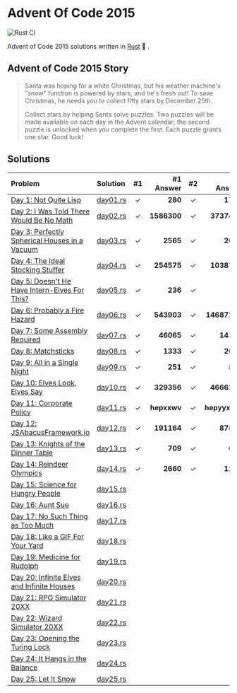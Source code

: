 # Advent Of Code 2015

![Rust CI](https://github.com/barsa2000/AOC2015/workflows/Rust%20CI/badge.svg)

Advent of Code 2015 solutions written in [Rust](https://www.rust-lang.org/) :crab: .

## Advent of Code 2015 Story

> Santa was hoping for a white Christmas, but his weather machine's "snow" function is powered by stars, and he's fresh out! To save Christmas, he needs you to collect fifty stars by December 25th.
>
>Collect stars by helping Santa solve puzzles. Two puzzles will be made available on each day in the Advent calendar; the second puzzle is unlocked when you complete the first. Each puzzle grants one star. Good luck!

## Solutions

| Problem                                                                                | Solution                 | #1  |  #1 Answer  | #2  |      #2 Answer |
| :--------------------------------------------------------------------------------      | :----------------------- | :-: | ----------: | :-: | -------------: |
| [Day 1: Not Quite Lisp](https://adventofcode.com/2015/day/1)                           | [day01.rs](src/day01.rs) |  ✓  |     **280** |  ✓  |       **1797** |
| [Day 2: I Was Told There Would Be No Math](https://adventofcode.com/2015/day/2)        | [day02.rs](src/day02.rs) |  ✓  | **1586300** |  ✓  |    **3737498** |
| [Day 3: Perfectly Spherical Houses in a Vacuum](https://adventofcode.com/2015/day/3)   | [day03.rs](src/day03.rs) |  ✓  |    **2565** |  ✓  |       **2639** |
| [Day 4: The Ideal Stocking Stuffer](https://adventofcode.com/2015/day/4)               | [day04.rs](src/day04.rs) |  ✓  |  **254575** |  ✓  |    **1038736** |
| [Day 5: Doesn't He Have Intern-Elves For This?](https://adventofcode.com/2015/day/5)   | [day05.rs](src/day05.rs) |  ✓  |     **236** |  ✓  |         **51** |
| [Day 6: Probably a Fire Hazard](https://adventofcode.com/2015/day/6)                   | [day06.rs](src/day06.rs) |  ✓  |  **543903** |  ✓  |   **14687245** |
| [Day 7: Some Assembly Required](https://adventofcode.com/2015/day/7)                   | [day07.rs](src/day07.rs) |  ✓  |   **46065** |  ✓  |      **14134** |
| [Day 8: Matchsticks](https://adventofcode.com/2015/day/8)                              | [day08.rs](src/day08.rs) |  ✓  |    **1333** |  ✓  |       **2046** |
| [Day 9: All in a Single Night](https://adventofcode.com/2015/day/9)                    | [day09.rs](src/day09.rs) |  ✓  |     **251** |  ✓  |        **898** |
| [Day 10: Elves Look, Elves Say](https://adventofcode.com/2015/day/10)                  | [day10.rs](src/day10.rs) |  ✓  |  **329356** |  ✓  |    **4666278** |
| [Day 11: Corporate Policy](https://adventofcode.com/2015/day/11)                       | [day11.rs](src/day11.rs) |  ✓  | **hepxxwv** |  ✓  |   **hepyyxww** |
| [Day 12: JSAbacusFramework.io](https://adventofcode.com/2015/day/12)                   | [day12.rs](src/day12.rs) |  ✓  |  **191164** |  ✓  |      **87842** |
| [Day 13: Knights of the Dinner Table](https://adventofcode.com/2015/day/13)            | [day13.rs](src/day13.rs) |  ✓  |     **709** |  ✓  |        **668** |
| [Day 14: Reindeer Olympics](https://adventofcode.com/2015/day/14)                      | [day14.rs](src/day14.rs) |  ✓  |    **2660** |  ✓  |       **1256** |
| [Day 15: Science for Hungry People](https://adventofcode.com/2015/day/15)              | [day15.rs](src/day15.rs) |     |             |     |                |
| [Day 16: Aunt Sue](https://adventofcode.com/2015/day/16)                               | [day16.rs](src/day16.rs) |     |             |     |                |
| [Day 17: No Such Thing as Too Much](https://adventofcode.com/2015/day/17)              | [day17.rs](src/day17.rs) |     |             |     |                |
| [Day 18: Like a GIF For Your Yard](https://adventofcode.com/2015/day/18)               | [day18.rs](src/day18.rs) |     |             |     |                |
| [Day 19: Medicine for Rudolph](https://adventofcode.com/2015/day/19)                   | [day19.rs](src/day19.rs) |     |             |     |                |
| [Day 20: Infinite Elves and Infinite Houses](https://adventofcode.com/2015/day/20)     | [day20.rs](src/day20.rs) |     |             |     |                |
| [Day 21: RPG Simulator 20XX](https://adventofcode.com/2015/day/21)                     | [day21.rs](src/day21.rs) |     |             |     |                |
| [Day 22: Wizard Simulator 20XX](https://adventofcode.com/2015/day/22)                  | [day22.rs](src/day22.rs) |     |             |     |                |
| [Day 23: Opening the Turing Lock](https://adventofcode.com/2015/day/23)                | [day23.rs](src/day23.rs) |     |             |     |                |
| [Day 24: It Hangs in the Balance](https://adventofcode.com/2015/day/24)                | [day24.rs](src/day24.rs) |     |             |     |                |
| [Day 25: Let It Snow](https://adventofcode.com/2015/day/25)                            | [day25.rs](src/day25.rs) |     |             |     |                |
